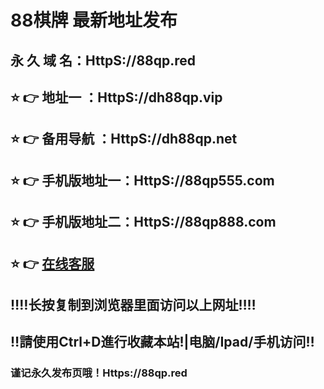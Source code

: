 # 88棋牌 最新地址发布 
## 永 久 域 名：HttpS://88qp.red
## ⭐️ 👉 地址一 ：HttpS://dh88qp.vip
## ⭐️ 👉 备用导航 ：HttpS://dh88qp.net
## ⭐️ 👉 手机版地址一：HttpS://88qp555.com
## ⭐️ 👉 手机版地址二：HttpS://88qp888.com
## ⭐️ 👉  <a href="https://o61.onlycallcentre.com/chat/chatClient/chatbox.jsp?companyID=80019621&configID=1134">在线客服</a>
## ‼️‼️长按复制到浏览器里面访问以上网址‼️‼️
## ‼️請使用Ctrl+D進行收藏本站!|电脑/Ipad/手机访问‼️
### 谨记永久发布页哦！Https://88qp.red

